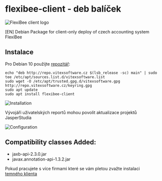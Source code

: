 # flexibee-client - deb balíček

![FlexiBee client logo](https://raw.githubusercontent.com/Vitexus/flexibee-client-deb/master/flexibee-client.png)

[EN] Debian Package for client-only deploy of czech accounting system FlexiBee

Instalace
---------

Pro Debian 10 použijte [repozitář](http://repo.vitexsoftware.cz/):

```shell
echo "deb http://repo.vitexsoftware.cz $(lsb_release -sc) main" | sudo tee /etc/apt/sources.list.d/vitexsoftware.list
sudo wget -O /etc/apt/trusted.gpg.d/vitexsoftware.gpg http://repo.vitexsoftware.cz/keyring.gpg
sudo apt update
sudo apt install flexibee-client
```

![Installation](https://raw.githubusercontent.com/Vitexus/flexibee-client-deb/buster/installation.png)

Vývojáři uživatelských reportů  mohou povolit aktualizace projektů JasperStudia 

![Configuration](https://raw.githubusercontent.com/Vitexus/flexibee-client-deb/buster/configuring.png)

Compatibility classes Added:
---------------------------

 * jaxb-api-2.3.0.jar
 * javax.annotation-api-1.3.2.jar

Pokud pracujete s více firmami které se vám pletou zvažte instalaci [temného klienta](https://github.com/VitexSoftware/dark-flexibee-client-deb)
